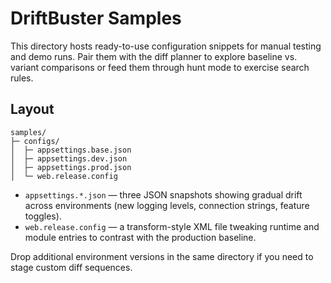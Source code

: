 # DriftBuster Samples

This directory hosts ready-to-use configuration snippets for manual testing and
demo runs. Pair them with the diff planner to explore baseline vs. variant
comparisons or feed them through hunt mode to exercise search rules.

## Layout

```
samples/
├─ configs/
│  ├─ appsettings.base.json
│  ├─ appsettings.dev.json
│  ├─ appsettings.prod.json
│  └─ web.release.config
```

* `appsettings.*.json` — three JSON snapshots showing gradual drift across
  environments (new logging levels, connection strings, feature toggles).
* `web.release.config` — a transform-style XML file tweaking runtime and module
  entries to contrast with the production baseline.

Drop additional environment versions in the same directory if you need to stage
custom diff sequences.
